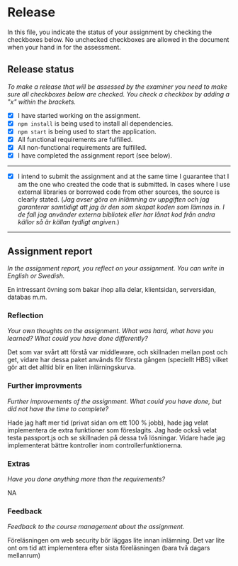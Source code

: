 # Release

In this file, you indicate the status of your assignment by checking the checkboxes below. No unchecked checkboxes are allowed in the document when your hand in for the assessment.

## Release status

_To make a release that will be assessed by the examiner you need to make sure all checkboxes below are checked. You check a checkbox by adding a "x" within the brackets._

- [x] I have started working on the assignment.
- [x] `npm install` is being used to install all dependencies.
- [x] `npm start` is being used to start the application.
- [x] All functional requirements are fulfilled.
- [x] All non-functional requirements are fulfilled.
- [x] I have completed the assignment report (see below).

---

- [x] I intend to submit the assignment and at the same time I guarantee that I am the one who created the code that is submitted. In cases where I use external libraries or borrowed code from other sources, the source is clearly stated.
(_Jag avser göra en inlämning av uppgiften och jag garanterar samtidigt att jag är den som skapat koden som lämnas in. I de fall jag använder externa bibliotek eller har lånat kod från andra källor så är källan tydligt angiven._)

---

## Assignment report

_In the assignment report, you reflect on your assignment. You can write in English or Swedish._

En intressant övning som bakar ihop alla delar, klientsidan, serversidan, databas m.m.

### Reflection

_Your own thoughts on the assignment. What was hard, what have you learned? What could you have done differently?_

Det som var svårt att förstå var middleware, och skillnaden mellan post och get, vidare har dessa paket används för första gången (speciellt HBS) vilket gör att det alltid blir en liten inlärningskurva.



### Further improvments

_Further improvements of the assignment. What could you have done, but did not have the time to complete?_

Hade jag haft mer tid (privat sidan om ett 100 % jobb), hade jag velat implementera de extra funktioner som föreslagits. Jag hade också velat testa passport.js och se skillnaden på dessa två lösningar.
Vidare hade jag implementerat bättre kontroller inom controllerfunktionerna.

### Extras

_Have you done anything more than the requirements?_

NA

### Feedback

_Feedback to the course management about the assignment._

Föreläsningen om web security bör läggas lite innan inlämning. Det var lite ont om tid att implementera efter sista föreläsningen (bara två dagars mellanrum)